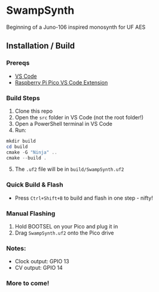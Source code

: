 # SwampSynth
Beginning of a Juno-106 inspired monosynth for UF AES

## Installation / Build

### Prereqs
- [VS Code](https://code.visualstudio.com/)
- [Raspberry Pi Pico VS Code Extension](https://marketplace.visualstudio.com/items?itemName=raspberry-pi.raspberry-pi-pico)

### Build Steps
1. Clone this repo
2. Open the `src` folder in VS Code (not the root folder!)
3. Open a PowerShell terminal in VS Code
4. Run:
```powershell
mkdir build
cd build
cmake -G "Ninja" ..
cmake --build .
```
5. The `.uf2` file will be in `build/SwampSynth.uf2`

### Quick Build & Flash
- Press `Ctrl+Shift+B` to build and flash in one step - nifty!

### Manual Flashing
1. Hold BOOTSEL on your Pico and plug it in
2. Drag `SwampSynth.uf2` onto the Pico drive

### Notes:
- Clock output: GPIO 13
- CV output: GPIO 14

### More to come!
